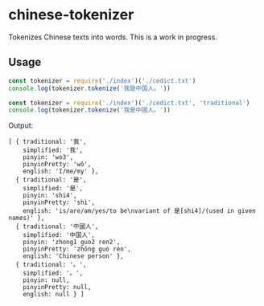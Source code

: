 # chinese-tokenizer

Tokenizes Chinese texts into words. This is a work in progress.

## Usage

~~~js
const tokenizer = require('./index')('./cedict.txt')
console.log(tokenizer.tokenize('我是中国人。'))
~~~

~~~js
const tokenizer = require('./index')('./cedict.txt', 'traditional')
console.log(tokenizer.tokenize('我是中國人。'))
~~~

Output:

~~~
[ { traditional: '我',
    simplified: '我',
    pinyin: 'wo3',
    pinyinPretty: 'wǒ',
    english: 'I/me/my' },
  { traditional: '是',
    simplified: '是',
    pinyin: 'shi4',
    pinyinPretty: 'shì',
    english: 'is/are/am/yes/to be\nvariant of 是[shi4]/(used in given names)' },
  { traditional: '中國人',
    simplified: '中国人',
    pinyin: 'zhong1 guo2 ren2',
    pinyinPretty: 'zhōng guó rén',
    english: 'Chinese person' },
  { traditional: '。',
    simplified: '。',
    pinyin: null,
    pinyinPretty: null,
    english: null } ]
~~~
